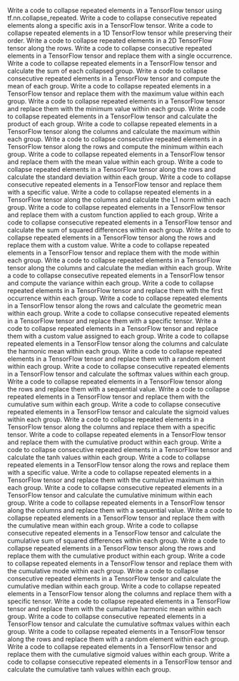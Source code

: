 Write a code to collapse repeated elements in a TensorFlow tensor using tf.nn.collapse_repeated.
Write a code to collapse consecutive repeated elements along a specific axis in a TensorFlow tensor.
Write a code to collapse repeated elements in a 1D TensorFlow tensor while preserving their order.
Write a code to collapse repeated elements in a 2D TensorFlow tensor along the rows.
Write a code to collapse consecutive repeated elements in a TensorFlow tensor and replace them with a single occurrence.
Write a code to collapse repeated elements in a TensorFlow tensor and calculate the sum of each collapsed group.
Write a code to collapse consecutive repeated elements in a TensorFlow tensor and compute the mean of each group.
Write a code to collapse repeated elements in a TensorFlow tensor and replace them with the maximum value within each group.
Write a code to collapse repeated elements in a TensorFlow tensor and replace them with the minimum value within each group.
Write a code to collapse repeated elements in a TensorFlow tensor and calculate the product of each group.
Write a code to collapse repeated elements in a TensorFlow tensor along the columns and calculate the maximum within each group.
Write a code to collapse consecutive repeated elements in a TensorFlow tensor along the rows and compute the minimum within each group.
Write a code to collapse repeated elements in a TensorFlow tensor and replace them with the mean value within each group.
Write a code to collapse repeated elements in a TensorFlow tensor along the rows and calculate the standard deviation within each group.
Write a code to collapse consecutive repeated elements in a TensorFlow tensor and replace them with a specific value.
Write a code to collapse repeated elements in a TensorFlow tensor along the columns and calculate the L1 norm within each group.
Write a code to collapse repeated elements in a TensorFlow tensor and replace them with a custom function applied to each group.
Write a code to collapse consecutive repeated elements in a TensorFlow tensor and calculate the sum of squared differences within each group.
Write a code to collapse repeated elements in a TensorFlow tensor along the rows and replace them with a custom value.
Write a code to collapse repeated elements in a TensorFlow tensor and replace them with the mode within each group.
Write a code to collapse repeated elements in a TensorFlow tensor along the columns and calculate the median within each group.
Write a code to collapse consecutive repeated elements in a TensorFlow tensor and compute the variance within each group.
Write a code to collapse repeated elements in a TensorFlow tensor and replace them with the first occurrence within each group.
Write a code to collapse repeated elements in a TensorFlow tensor along the rows and calculate the geometric mean within each group.
Write a code to collapse consecutive repeated elements in a TensorFlow tensor and replace them with a specific tensor.
Write a code to collapse repeated elements in a TensorFlow tensor and replace them with a custom value assigned to each group.
Write a code to collapse repeated elements in a TensorFlow tensor along the columns and calculate the harmonic mean within each group.
Write a code to collapse repeated elements in a TensorFlow tensor and replace them with a random element within each group.
Write a code to collapse consecutive repeated elements in a TensorFlow tensor and calculate the softmax values within each group.
Write a code to collapse repeated elements in a TensorFlow tensor along the rows and replace them with a sequential value.
Write a code to collapse repeated elements in a TensorFlow tensor and replace them with the cumulative sum within each group.
Write a code to collapse consecutive repeated elements in a TensorFlow tensor and calculate the sigmoid values within each group.
Write a code to collapse repeated elements in a TensorFlow tensor along the columns and replace them with a specific tensor.
Write a code to collapse repeated elements in a TensorFlow tensor and replace them with the cumulative product within each group.
Write a code to collapse consecutive repeated elements in a TensorFlow tensor and calculate the tanh values within each group.
Write a code to collapse repeated elements in a TensorFlow tensor along the rows and replace them with a specific value.
Write a code to collapse repeated elements in a TensorFlow tensor and replace them with the cumulative maximum within each group.
Write a code to collapse consecutive repeated elements in a TensorFlow tensor and calculate the cumulative minimum within each group.
Write a code to collapse repeated elements in a TensorFlow tensor along the columns and replace them with a sequential value.
Write a code to collapse repeated elements in a TensorFlow tensor and replace them with the cumulative mean within each group.
Write a code to collapse consecutive repeated elements in a TensorFlow tensor and calculate the cumulative sum of squared differences within each group.
Write a code to collapse repeated elements in a TensorFlow tensor along the rows and replace them with the cumulative product within each group.
Write a code to collapse repeated elements in a TensorFlow tensor and replace them with the cumulative mode within each group.
Write a code to collapse consecutive repeated elements in a TensorFlow tensor and calculate the cumulative median within each group.
Write a code to collapse repeated elements in a TensorFlow tensor along the columns and replace them with a specific tensor.
Write a code to collapse repeated elements in a TensorFlow tensor and replace them with the cumulative harmonic mean within each group.
Write a code to collapse consecutive repeated elements in a TensorFlow tensor and calculate the cumulative softmax values within each group.
Write a code to collapse repeated elements in a TensorFlow tensor along the rows and replace them with a random element within each group.
Write a code to collapse repeated elements in a TensorFlow tensor and replace them with the cumulative sigmoid values within each group.
Write a code to collapse consecutive repeated elements in a TensorFlow tensor and calculate the cumulative tanh values within each group.